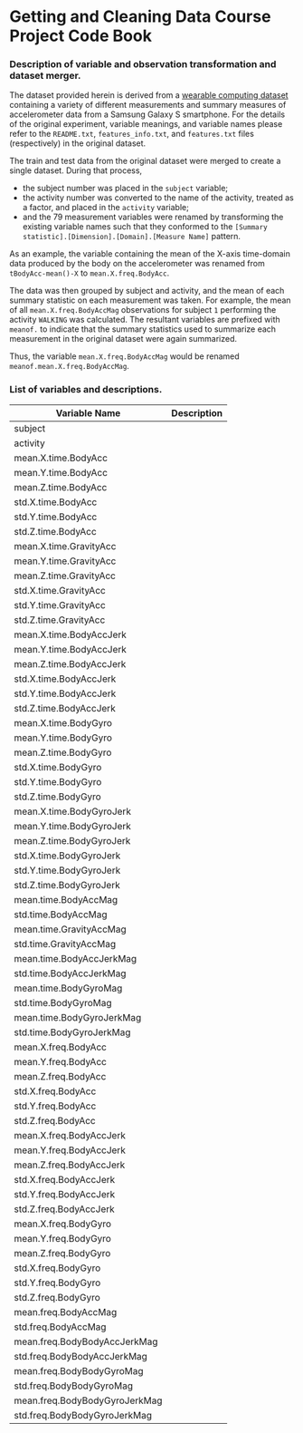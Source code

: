 # Getting and Cleaning Data Course Project Code Book

### Description of variable and observation transformation and dataset merger.

The dataset provided herein is derived from a [wearable computing dataset][wcd] containing a variety of different measurements and summary measures of accelerometer data from a Samsung Galaxy S smartphone.  For the details of the original experiment, variable meanings, and variable names please refer to the `README.txt`, `features_info.txt`, and `features.txt` files (respectively) in the original dataset.

[wcd]: https://d396qusza40orc.cloudfront.net/getdata%2Fprojectfiles%2FUCI%20HAR%20Dataset.zip

The train and test data from the original dataset were merged to create a single dataset.  During that process,

- the subject number was placed in the `subject` variable;
- the activity number was converted to the name of the activity, treated as a factor, and placed in the `activity` variable;
- and the 79 measurement variables were renamed by transforming the existing variable names such that they conformed to the `[Summary statistic].[Dimension].[Domain].[Measure Name]` pattern.

As an example, the variable containing the mean of the X-axis time-domain data produced by the body on the accelerometer was renamed from `tBodyAcc-mean()-X` to `mean.X.freq.BodyAcc`.

The data was then grouped by subject and activity, and the mean of each summary statistic on each measurement was taken.  For example, the mean of all `mean.X.freq.BodyAccMag` observations for subject `1` performing the activity `WALKING` was calculated.  The resultant variables are prefixed with `meanof.` to indicate that the summary statistics used to summarize each measurement in the original dataset were again summarized.

Thus, the variable `mean.X.freq.BodyAccMag` would be renamed `meanof.mean.X.freq.BodyAccMag`.

### List of variables and descriptions.

| Variable Name                 | Description |
| -------------                 | ----------- |
| subject                       |             |
| activity                      |             |
| mean.X.time.BodyAcc           |             |
| mean.Y.time.BodyAcc           |             |
| mean.Z.time.BodyAcc           |             |
| std.X.time.BodyAcc            |             |
| std.Y.time.BodyAcc            |             |
| std.Z.time.BodyAcc            |             |
| mean.X.time.GravityAcc        |             |
| mean.Y.time.GravityAcc        |             |
| mean.Z.time.GravityAcc        |             |
| std.X.time.GravityAcc         |             |
| std.Y.time.GravityAcc         |             |
| std.Z.time.GravityAcc         |             |
| mean.X.time.BodyAccJerk       |             |
| mean.Y.time.BodyAccJerk       |             |
| mean.Z.time.BodyAccJerk       |             |
| std.X.time.BodyAccJerk        |             |
| std.Y.time.BodyAccJerk        |             |
| std.Z.time.BodyAccJerk        |             |
| mean.X.time.BodyGyro          |             |
| mean.Y.time.BodyGyro          |             |
| mean.Z.time.BodyGyro          |             |
| std.X.time.BodyGyro           |             |
| std.Y.time.BodyGyro           |             |
| std.Z.time.BodyGyro           |             |
| mean.X.time.BodyGyroJerk      |             |
| mean.Y.time.BodyGyroJerk      |             |
| mean.Z.time.BodyGyroJerk      |             |
| std.X.time.BodyGyroJerk       |             |
| std.Y.time.BodyGyroJerk       |             |
| std.Z.time.BodyGyroJerk       |             |
| mean.time.BodyAccMag          |             |
| std.time.BodyAccMag           |             |
| mean.time.GravityAccMag       |             |
| std.time.GravityAccMag        |             |
| mean.time.BodyAccJerkMag      |             |
| std.time.BodyAccJerkMag       |             |
| mean.time.BodyGyroMag         |             |
| std.time.BodyGyroMag          |             |
| mean.time.BodyGyroJerkMag     |             |
| std.time.BodyGyroJerkMag      |             |
| mean.X.freq.BodyAcc           |             |
| mean.Y.freq.BodyAcc           |             |
| mean.Z.freq.BodyAcc           |             |
| std.X.freq.BodyAcc            |             |
| std.Y.freq.BodyAcc            |             |
| std.Z.freq.BodyAcc            |             |
| mean.X.freq.BodyAccJerk       |             |
| mean.Y.freq.BodyAccJerk       |             |
| mean.Z.freq.BodyAccJerk       |             |
| std.X.freq.BodyAccJerk        |             |
| std.Y.freq.BodyAccJerk        |             |
| std.Z.freq.BodyAccJerk        |             |
| mean.X.freq.BodyGyro          |             |
| mean.Y.freq.BodyGyro          |             |
| mean.Z.freq.BodyGyro          |             |
| std.X.freq.BodyGyro           |             |
| std.Y.freq.BodyGyro           |             |
| std.Z.freq.BodyGyro           |             |
| mean.freq.BodyAccMag          |             |
| std.freq.BodyAccMag           |             |
| mean.freq.BodyBodyAccJerkMag  |             |
| std.freq.BodyBodyAccJerkMag   |             |
| mean.freq.BodyBodyGyroMag     |             |
| std.freq.BodyBodyGyroMag      |             |
| mean.freq.BodyBodyGyroJerkMag |             |
| std.freq.BodyBodyGyroJerkMag  |             |
